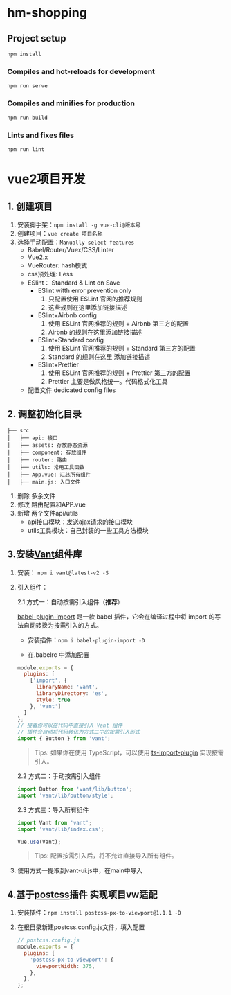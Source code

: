 # hm-shopping

## Project setup
```
npm install
```

### Compiles and hot-reloads for development
```
npm run serve
```

### Compiles and minifies for production
```
npm run build
```

### Lints and fixes files
```
npm run lint
```
# vue2项目开发
## 1. 创建项目
1. 安装脚手架：`npm install -g vue-cli@版本号`
2. 创建项目：`vue create 项目名称`
3. 选择手动配置：`Manually select features`
   - Babel/Router/Vuex/CSS/Linter
   - Vue2.x
   - VueRouter: hash模式
   - css预处理: Less
   - ESlint： Standard & Lint on Save
     - ESlint witth error prevention only
       1. 只配置使用 ESLint 官网的推荐规则
       2. 这些规则在这里添加链接描述
     - ESlint+Airbnb config
       1. 使用 ESLint 官网推荐的规则 + Airbnb 第三方的配置
       2. Airbnb 的规则在这里添加链接描述
     - ESlint+Standard config
       1. 使用 ESLint 官网推荐的规则 + Standard 第三方的配置
       2. Standard 的规则在这里 添加链接描述
     - ESlint+Prettier
       1. 使用 ESLint 官网推荐的规则 + Prettier 第三方的配置
       2. Prettier 主要是做风格统一。代码格式化工具
   - 配置文件 dedicated config files
## 2. 调整初始化目录
```
├── src
│   ├── api: 接口
│   ├── assets: 存放静态资源
│   ├── component: 存放组件
│   ├── router: 路由
│   ├── utils: 常用工具函数
│   ├── App.vue: 汇总所有组件
│   ├── main.js: 入口文件
```
1. 删除 多余文件
2. 修改 路由配置和APP.vue
3. 新增 两个文件api/utils
   - api接口模块：发送ajax请求的接口模块
   - utils工具模块：自己封装的一些工具方法模块

## 3.安装[Vant](https://vant-contrib.gitee.io/vant/v2/#/zh-CN/)组件库

1. 安装： `npm i vant@latest-v2 -S`

2. 引入组件：

   2.1 方式一：自动按需引入组件（**推荐**）

    [babel-plugin-import](https://github.com/ant-design/babel-plugin-import) 是一款 babel 插件，它会在编译过程中将 import 的写法自动转换为按需引入的方式。 

   - 安装插件：` npm i babel-plugin-import -D `

   -  在.babelrc 中添加配置 

     ```js
     module.exports = {
       plugins: [
         ['import', {
           libraryName: 'vant',
           libraryDirectory: 'es',
           style: true
         }, 'vant']
       ]
     };
     // 接着你可以在代码中直接引入 Vant 组件
     // 插件会自动将代码转化为方式二中的按需引入形式
     import { Button } from 'vant';
     ```

     >  Tips: 如果你在使用 TypeScript，可以使用 [ts-import-plugin](https://github.com/Brooooooklyn/ts-import-plugin) 实现按需引入。 

   2.2 方式二：手动按需引入组件

   ```js
   import Button from 'vant/lib/button';
   import 'vant/lib/button/style';
   ```

   2.3 方式三：导入所有组件

   ```js
   import Vant from 'vant';
   import 'vant/lib/index.css';
   
   Vue.use(Vant);
   ```

   >  Tips: 配置按需引入后，将不允许直接导入所有组件。 

3. 使用方式一提取到vant-ui.js中，在main中导入

## 4.基于[postcss](https://vant-contrib.gitee.io/vant/v2/#/zh-CN/advanced-usage)插件 实现项目vw适配

1. 安装插件：`npm install postcss-px-to-viewport@1.1.1 -D`

2. 在根目录新建postcss.config.js文件，填入配置

   ```js
   // postcss.config.js
   module.exports = {
     plugins: {
       'postcss-px-to-viewport': {
         viewportWidth: 375,
       },
     },
   };
   ```

## 

